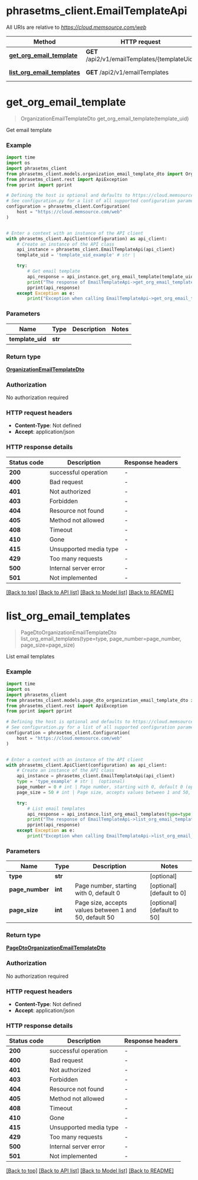 # phrasetms_client.EmailTemplateApi

All URIs are relative to *https://cloud.memsource.com/web*

Method | HTTP request | Description
------------- | ------------- | -------------
[**get_org_email_template**](EmailTemplateApi.md#get_org_email_template) | **GET** /api2/v1/emailTemplates/{templateUid} | Get email template
[**list_org_email_templates**](EmailTemplateApi.md#list_org_email_templates) | **GET** /api2/v1/emailTemplates | List email templates


# **get_org_email_template**
> OrganizationEmailTemplateDto get_org_email_template(template_uid)

Get email template

### Example

```python
import time
import os
import phrasetms_client
from phrasetms_client.models.organization_email_template_dto import OrganizationEmailTemplateDto
from phrasetms_client.rest import ApiException
from pprint import pprint

# Defining the host is optional and defaults to https://cloud.memsource.com/web
# See configuration.py for a list of all supported configuration parameters.
configuration = phrasetms_client.Configuration(
    host = "https://cloud.memsource.com/web"
)


# Enter a context with an instance of the API client
with phrasetms_client.ApiClient(configuration) as api_client:
    # Create an instance of the API class
    api_instance = phrasetms_client.EmailTemplateApi(api_client)
    template_uid = 'template_uid_example' # str | 

    try:
        # Get email template
        api_response = api_instance.get_org_email_template(template_uid)
        print("The response of EmailTemplateApi->get_org_email_template:\n")
        pprint(api_response)
    except Exception as e:
        print("Exception when calling EmailTemplateApi->get_org_email_template: %s\n" % e)
```


### Parameters

Name | Type | Description  | Notes
------------- | ------------- | ------------- | -------------
 **template_uid** | **str**|  | 

### Return type

[**OrganizationEmailTemplateDto**](OrganizationEmailTemplateDto.md)

### Authorization

No authorization required

### HTTP request headers

 - **Content-Type**: Not defined
 - **Accept**: application/json

### HTTP response details
| Status code | Description | Response headers |
|-------------|-------------|------------------|
**200** | successful operation |  -  |
**400** | Bad request |  -  |
**401** | Not authorized |  -  |
**403** | Forbidden |  -  |
**404** | Resource not found |  -  |
**405** | Method not allowed |  -  |
**408** | Timeout |  -  |
**410** | Gone |  -  |
**415** | Unsupported media type |  -  |
**429** | Too many requests |  -  |
**500** | Internal server error |  -  |
**501** | Not implemented |  -  |

[[Back to top]](#) [[Back to API list]](../README.md#documentation-for-api-endpoints) [[Back to Model list]](../README.md#documentation-for-models) [[Back to README]](../README.md)

# **list_org_email_templates**
> PageDtoOrganizationEmailTemplateDto list_org_email_templates(type=type, page_number=page_number, page_size=page_size)

List email templates

### Example

```python
import time
import os
import phrasetms_client
from phrasetms_client.models.page_dto_organization_email_template_dto import PageDtoOrganizationEmailTemplateDto
from phrasetms_client.rest import ApiException
from pprint import pprint

# Defining the host is optional and defaults to https://cloud.memsource.com/web
# See configuration.py for a list of all supported configuration parameters.
configuration = phrasetms_client.Configuration(
    host = "https://cloud.memsource.com/web"
)


# Enter a context with an instance of the API client
with phrasetms_client.ApiClient(configuration) as api_client:
    # Create an instance of the API class
    api_instance = phrasetms_client.EmailTemplateApi(api_client)
    type = 'type_example' # str |  (optional)
    page_number = 0 # int | Page number, starting with 0, default 0 (optional) (default to 0)
    page_size = 50 # int | Page size, accepts values between 1 and 50, default 50 (optional) (default to 50)

    try:
        # List email templates
        api_response = api_instance.list_org_email_templates(type=type, page_number=page_number, page_size=page_size)
        print("The response of EmailTemplateApi->list_org_email_templates:\n")
        pprint(api_response)
    except Exception as e:
        print("Exception when calling EmailTemplateApi->list_org_email_templates: %s\n" % e)
```


### Parameters

Name | Type | Description  | Notes
------------- | ------------- | ------------- | -------------
 **type** | **str**|  | [optional] 
 **page_number** | **int**| Page number, starting with 0, default 0 | [optional] [default to 0]
 **page_size** | **int**| Page size, accepts values between 1 and 50, default 50 | [optional] [default to 50]

### Return type

[**PageDtoOrganizationEmailTemplateDto**](PageDtoOrganizationEmailTemplateDto.md)

### Authorization

No authorization required

### HTTP request headers

 - **Content-Type**: Not defined
 - **Accept**: application/json

### HTTP response details
| Status code | Description | Response headers |
|-------------|-------------|------------------|
**200** | successful operation |  -  |
**400** | Bad request |  -  |
**401** | Not authorized |  -  |
**403** | Forbidden |  -  |
**404** | Resource not found |  -  |
**405** | Method not allowed |  -  |
**408** | Timeout |  -  |
**410** | Gone |  -  |
**415** | Unsupported media type |  -  |
**429** | Too many requests |  -  |
**500** | Internal server error |  -  |
**501** | Not implemented |  -  |

[[Back to top]](#) [[Back to API list]](../README.md#documentation-for-api-endpoints) [[Back to Model list]](../README.md#documentation-for-models) [[Back to README]](../README.md)

